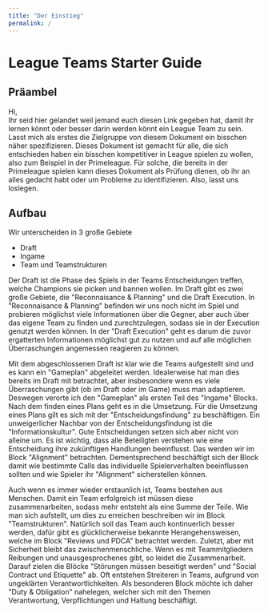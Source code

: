 ```yaml
---
title: "Der Einstieg"
permalink: /
---
```

# League Teams Starter Guide

## Präambel
Hi,  
Ihr seid hier gelandet weil jemand euch diesen Link gegeben hat, damit ihr lernen könnt oder besser darin werden könnt ein League Team zu sein.
Lasst mich als erstes die Zielgruppe von diesem Dokument ein bisschen näher spezifizieren. Dieses Dokument ist gemacht für alle, die sich entschieden haben ein bisschen kompetitiver in League spielen zu wollen, also zum Beispiel in der Primeleague. Für solche, die bereits in der Primeleague spielen kann dieses Dokument als Prüfung dienen, ob ihr an alles gedacht habt oder um Probleme zu identifizieren. Also, lasst uns loslegen.

## Aufbau

Wir unterscheiden in 3 große Gebiete 
- Draft
- Ingame
- Team und Teamstrukturen

Der Draft ist die Phase des Spiels in der Teams Entscheidungen treffen, welche Champions sie picken und bannen wollen. Im Draft gibt es zwei große Gebiete, die "Reconnaisance & Planning" und die Draft Execution. In "Reconnaisance & Planning" befinden wir uns noch nicht im Spiel und probieren möglichst viele Informationen über die Gegner, aber auch über das eigene Team zu finden und zurechtzulegen, sodass sie in der Execution genutzt werden können. In der "Draft Execution" geht es darum die zuvor ergatterten Informationen möglichst gut zu nutzen und auf alle möglichen Überraschungen angemessen reagieren zu können.  

Mit dem abgeschlossenen Draft ist klar wie die Teams aufgestellt sind und es kann ein "Gameplan" abgeleitet werden. Idealerweise hat man dies bereits im Draft mit betrachtet, aber insbesondere wenn es viele Überraschungen gibt (ob im Draft oder im Game) muss man adaptieren. Deswegen verorte ich den "Gameplan" als ersten Teil des "Ingame" Blocks. Nach dem finden eines Plans geht es in die Umsetzung. Für die Umsetzung eines Plans gilt es sich mit der "Entscheidungsfindung" zu beschäftigen. Ein unweigerlicher Nachbar von der Entscheidungsfindung ist die "Informationskultur". Gute Entscheidungen setzen sich aber nicht von alleine um. Es ist wichtig, dass alle Beteiligten verstehen wie eine Entscheidung ihre zukünftigen Handlungen beeinflusst. Das werden wir im Block "Alignment" betrachten. Dementsprechend beschäftigt sich der Block damit wie bestimmte Calls das individuelle Spielerverhalten beeinflussen sollten und wie Spieler ihr "Alignment" sicherstellen können.  

Auch wenn es immer wieder erstaunlich ist, Teams bestehen aus Menschen. Damit ein Team erfolgreich ist müssen diese zusammenarbeiten, sodass mehr entsteht als eine Summe der Teile. Wie man sich aufstellt, um dies zu erreichen beschreiben wir im Block "Teamstrukturen". Natürlich soll das Team auch kontinuerlich besser werden, dafür gibt es glücklicherweise bekannte Herangehensweisen, welche im Block "Reviews und PDCA" betrachtet werden. Zuletzt, aber mit Sicherheit bleibt das zwischenmenschliche. Wenn es mit Teammitgliedern Reibungen und unausgesprochenes gibt, so leidet die Zusammenarbeit. Darauf zielen die Blöcke "Störungen müssen beseitigt werden" und "Social Contract und Etiquette" ab. Oft entstehen Streiteren in Teams, aufgrund von ungeklärten Verantwortlichkeiten. Als besonderen Block möchte ich daher "Duty & Obligation" nahelegen, welcher sich mit den Themen Verantwortung, Verpflichtungen und Haltung beschäftigt.